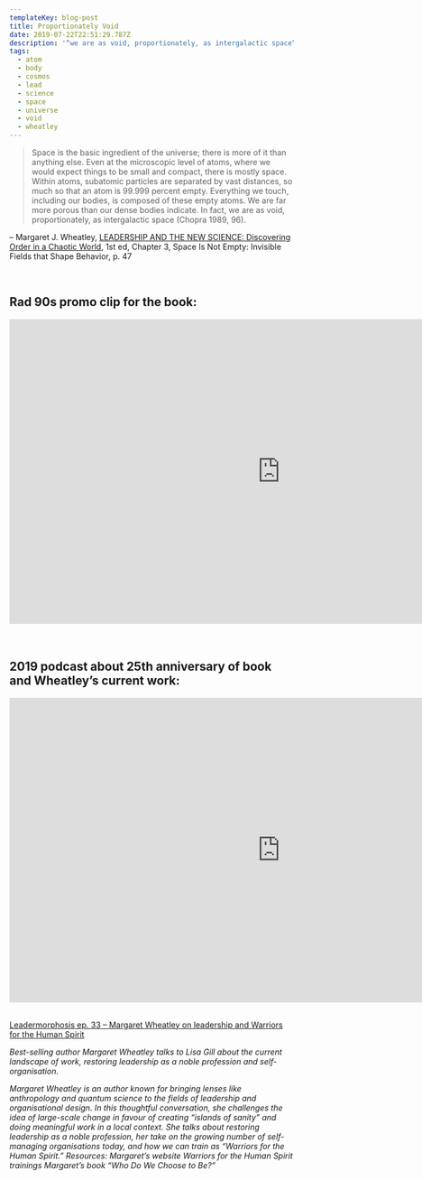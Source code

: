 ```yaml
---
templateKey: blog-post
title: Proportionately Void
date: 2019-07-22T22:51:29.787Z
description: '“we are as void, proportionately, as intergalactic space”'
tags:
  - atom
  - body
  - cosmos
  - lead
  - science
  - space
  - universe
  - void
  - wheatley
---
```

> Space is the basic ingredient of the universe; there is more of it than anything else. Even at the microscopic level of atoms, where we would expect things to be small and compact, there is mostly space. Within atoms, subatomic particles are separated by vast distances, so much so that an atom is 99.999 percent empty. Everything we touch, including our bodies, is composed of these empty atoms. We are far more porous than our dense bodies indicate. In fact, we are as void, proportionately, as intergalactic space (Chopra 1989, 96).  

– Margaret J. Wheatley, [LEADERSHIP AND THE NEW SCIENCE: Discovering Order in a Chaotic World](https://margaretwheatley.com/books-products/books/leadership-new-science/), 1st ed, Chapter 3, Space Is Not Empty: Invisible Fields that Shape Behavior, p. 47

<br />

## Rad 90s promo clip for the book:

<div class="fluid-width-video-wrapper"><iframe width="960" height="540" src="https://www.youtube-nocookie.com/embed/cYtu9HMNIFc" frameborder="0" allow="accelerometer; autoplay; encrypted-media; gyroscope; picture-in-picture" allowfullscreen></iframe></div><br />

<br />

## 2019 podcast about 25th anniversary of book and Wheatley’s current work:

<div class="fluid-width-video-wrapper"><iframe width="960" height="540" src="https://www.youtube-nocookie.com/embed/Lxj_7L4kiCM" frameborder="0" allow="accelerometer; autoplay; encrypted-media; gyroscope; picture-in-picture" allowfullscreen></iframe></div><br />

[Leadermorphosis ep. 33 – Margaret Wheatley on leadership and Warriors for the Human Spirit](http://leadermorphosis.co/ep-33-margaret-wheatley-on-leadership-and-warriors-for-the-human-spirit)

_Best-selling author Margaret Wheatley talks to Lisa Gill about the current landscape of work, restoring leadership as a noble profession and self-organisation._

_Margaret Wheatley is an author known for bringing lenses like anthropology and quantum science to the fields of leadership and organisational design. In this thoughtful conversation, she challenges the idea of large-scale change in favour of creating “islands of sanity” and doing meaningful work in a local context. She talks about restoring leadership as a noble profession, her take on the growing number of self-managing organisations today, and how we can train as “Warriors for the Human Spirit.” Resources: Margaret’s website Warriors for the Human Spirit trainings Margaret’s book “Who Do We Choose to Be?”_

